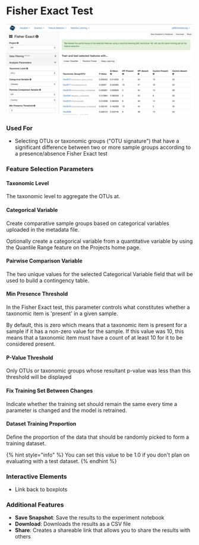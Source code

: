 # Fisher Exact Test

![](.gitbook/assets/image%20%2828%29.png)



### Used For

* Selecting OTUs or taxonomic groups \("OTU signature"\) that have a significant difference between two or more sample groups according to a presence/absence Fisher Exact test

### Feature Selection Parameters

#### Taxonomic Level

The taxonomic level to aggregate the OTUs at. 

#### Categorical Variable

Create comparative sample groups based on categorical variables uploaded in the metadata file. 

Optionally create a categorical variable from a quantitative variable by using the Quantile Range feature on the Projects home page. 

#### Pairwise Comparison Variable

The two unique values for the selected Categorical Variable field that will be used to build a contingency table.

#### Min Presence Threshold

In the Fisher Exact test, this parameter controls what constitutes whether a taxonomic item is 'present' in a given sample. 

By default, this is zero which means that a taxonomic item is present for a sample if it has a non-zero value for the sample. If this value was 10, this means that a taxonomic item must have a count of at least 10 for it to be considered present.

#### P-Value Threshold

Only OTUs or taxonomic groups whose resultant p-value was less than this threshold will be displayed

#### Fix Training Set Between Changes

Indicate whether the training set should remain the same every time a parameter is changed and the model is retrained.

#### Dataset Training Proportion

Define the proportion of the data that should be randomly picked to form a training dataset. 

{% hint style="info" %}
You can set this value to be 1.0 if you don't plan on evaluating with a test dataset.
{% endhint %}

#### 

### Interactive Elements

* Link back to boxplots

### Additional Features

* **Save Snapshot**: Save the results to the experiment notebook
* **Download**: Downloads the results as a CSV file
* **Share**: Creates a shareable link that allows you to share the results with others

